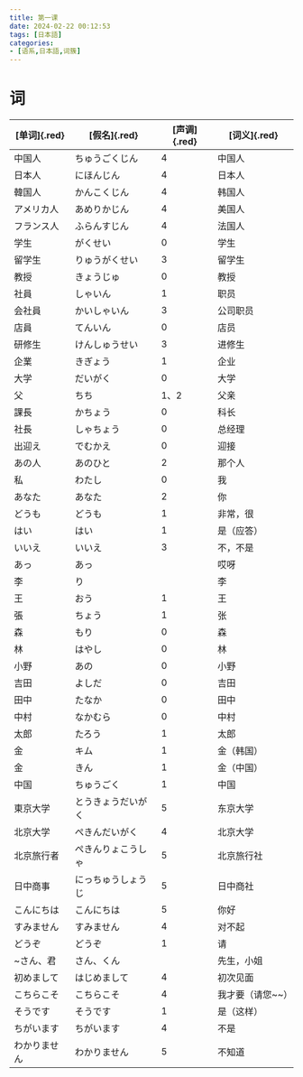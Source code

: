 ```yaml
---
title: 第一课
date: 2024-02-22 00:12:53
tags: [日本語]
categories:
- [语系,日本語,词簇]
---
```

# 词
| [单词]{.red}        | [假名]{.red}               | [声调]{.red} | [词义]{.red}             |
|--------------|--------------------|------|------------------|
| 中国人       | ちゅうごくじん     | 4    | 中国人           |
| 日本人       | にほんじん         | 4    | 日本人           |
| 韓国人       | かんこくじん       | 4    | 韩国人           |
| アメリカ人   | あめりかじん       | 4    | 美国人           |
| フランス人   | ふらんすじん       | 4    | 法国人           |
| 学生         | がくせい           | 0    | 学生             |
| 留学生       | りゅうがくせい     | 3    | 留学生           |
| 教授         | きょうじゅ         | 0    | 教授             |
| 社員         | しゃいん           | 1    | 职员             |
| 会社員       | かいしゃいん       | 3    | 公司职员         |
| 店員         | てんいん           | 0    | 店员             |
| 研修生       | けんしゅうせい     | 3    | 进修生           |
| 企業         | きぎょう           | 1    | 企业             |
| 大学         | だいがく           | 0    | 大学             |
| 父           | ちち               | 1、2 | 父亲             |
| 課長         | かちょう           | 0    | 科长             |
| 社長         | しゃちょう         | 0    | 总经理           |
| 出迎え       | でむかえ           | 0    | 迎接             |
| あの人       | あのひと           | 2    | 那个人           |
| 私           | わたし             | 0    | 我               |
| あなた       | あなた             | 2    | 你               |
| どうも       | どうも             | 1    | 非常，很         |
| はい         | はい               | 1    | 是（应答）       |
| いいえ       | いいえ             | 3    | 不，不是         |
| あっ         | あっ               |      | 哎呀             |
| 李           | り                 |      | 李               |
| 王           | おう               | 1    | 王               |
| 張           | ちょう             | 1    | 张               |
| 森           | もり               | 0    | 森               |
| 林           | はやし             | 0    | 林               |
| 小野         | あの               | 0    | 小野             |
| 吉田         | よしだ             | 0    | 吉田             |
| 田中         | たなか             | 0    | 田中             |
| 中村         | なかむら           | 0    | 中村             |
| 太郎         | たろう             | 1    | 太郎             |
| 金           | キム               | 1    | 金（韩国）       |
| 金           | きん               | 1    | 金（中国）       |
| 中国         | ちゅうごく         | 1    | 中国             |
| 東京大学     | とうきょうだいがく | 5    | 东京大学         |
| 北京大学     | ぺきんだいがく     | 4    | 北京大学         |
| 北京旅行者   | ぺきんりょこうしゃ | 5    | 北京旅行社       |
| 日中商事     | にっちゅうしょうじ | 5    | 日中商社         |
| こんにちは   | こんにちは         | 5    | 你好             |
| すみません   | すみません         | 4    | 对不起           |
| どうぞ       | どうぞ             | 1    | 请               |
| ~さん、君    | さん、くん         |      | 先生，小姐       |
| 初めまして   | はじめまして       | 4    | 初次见面         |
| こちらこそ   | こちらこそ         | 4    | 我才要（请您~~） |
| そうです     | そうです           | 1    | 是（这样）       |
| ちがいます   | ちがいます         | 4    | 不是             |
| わかりません | わかりません       | 5    | 不知道           |
